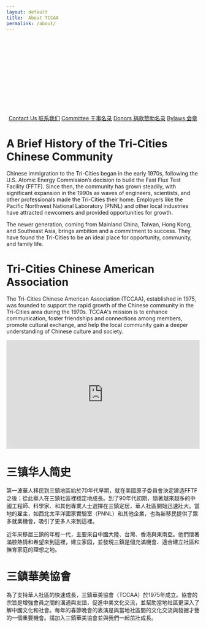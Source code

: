 ```yaml
---
layout: default
title:  About TCCAA
permalink: /about/
---
```

<div class="page__hero" style="background-image: url('/assets/images/header.png'); height: 200px; background-size: cover; background-position: center;">
</div>

<div style="text-align: center;">
  <a href="mailto:tccaanet@gmail.com" class="btn">Contact Us 联系我们</a>
  <a href="/assets/pages/committee/" class="btn">Committee 干事名录</a>
  <a href="/assets/pages/donation" class="btn">Donors 捐款赞助名录</a>
  <a href="/assets/pages/bylaws" class="btn">Bylaws 会章</a>
</div>

<p></p>

# A Brief History of the Tri-Cities Chinese Community

Chinese immigration to the Tri-Cities began in the early 1970s, following the U.S. Atomic Energy Commission’s decision to build the Fast Flux Test Facility (FFTF). Since then, the community has grown steadily, with significant expansion in the 1990s as waves of engineers, scientists, and other professionals made the Tri-Cities their home. Employers like the Pacific Northwest National Laboratory (PNNL) and other local industries have attracted newcomers and provided opportunities for growth.

The newer generation, coming from Mainland China, Taiwan, Hong Kong, and Southeast Asia, brings ambition and a commitment to success. They have found the Tri-Cities to be an ideal place for opportunity, community, and family life.

# Tri-Cities Chinese American Association

The Tri-Cities Chinese American Association (TCCAA), established in 1975, was founded to support the rapid growth of the Chinese community in the Tri-Cities area during the 1970s. TCCAA's mission is to enhance communication, foster friendships and connections among members, promote cultural exchange, and help the local community gain a deeper understanding of Chinese culture and society.

<div style="position: relative; width: 100%; max-width: 600px; margin: 0 auto;">
   <div style="padding-top: 56.25%; position: relative; overflow: hidden;">
    <iframe style="position: absolute; top: 0; left: 0; width: 100%; height: 100%;" 
            src="https://www.youtube.com/embed/KcVlMTHDaj4" frameborder="0" allowfullscreen></iframe>
   </div>
</div>

<p></p>

# 三镇华人简史

第一波華人移民到三鎮地區始於70年代早期，就在美國原子委員會決定建造FFTF之後；從此華人在三鎮社區裡穩定地成長。到了90年代初期，隨著越來越多的中國工程師、科學家、和其他專業人士選擇在三鎮定居，華人社區開始迅速壯大。當地的雇主，如西北太平洋國家實驗室（PNNL）和其他企業，也為新移民提供了眾多就業機會，吸引了更多人來到這裡。

近年來移居三鎮的年輕一代，主要來自中國大陸、台灣、香港與東南亞。他們懷著滿腔熱情和希望來到這裡，建立家园，並發現三鎮是個充滿機會、適合建立社區和撫育家庭的理想之地。

# 三鎮華美協會

為了支持華人社區的快速成長，三鎮華美協會（TCCAA）於1975年成立。協會的宗旨是增強會員之間的溝通與友誼，促進中美文化交流，並幫助當地社區更深入了解中國文化和社會。每年的春節晚會的表演是與當地社區間的文化交流與發掘才藝的一個重要機會。請加入三鎮華美協會並與我們一起茁壯成長。